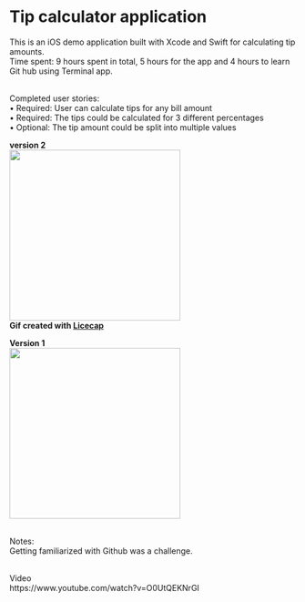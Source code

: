 # Tip calculator application    

This is an iOS demo application built with Xcode and Swift for calculating tip amounts. 
<br>Time spent: 9 hours spent in total, 5 hours for the app and 4 hours to learn Git hub using Terminal app.

<br>Completed user stories:
<br>	•	 Required: User can calculate tips for any bill amount
<br>	•	 Required: The tips could be calculated for 3 different percentages
<br>	•	 Optional: The tip amount could be split into multiple values

<p>
<b>version 2</b>	<br>
<img src="http://i.imgur.com/QliiCEK.gif" alt="" width="300">
<br><b>Gif created with <a href="http://www.cockos.com/licecap/">Licecap</a></b>
<p><p>
<b>Version 1</b>	<br>	
<img src="http://i.imgur.com/9NHp1Py.gif" alt="" width="300">
<p><p>

<p>
<br>Notes:
<br>Getting familiarized with Github was a challenge.  
<p>
<br>Video 
<br>https://www.youtube.com/watch?v=O0UtQEKNrGI

